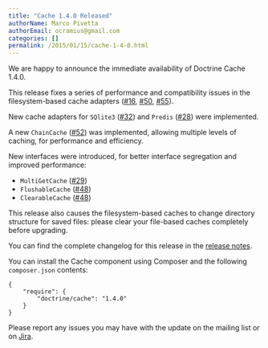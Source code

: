 ```yaml
---
title: "Cache 1.4.0 Released"
authorName: Marco Pivetta
authorEmail: ocramius@gmail.com
categories: []
permalink: /2015/01/15/cache-1-4-0.html
---
```

We are happy to announce the immediate availability of Doctrine Cache
1.4.0.

This release fixes a series of performance and compatibility issues in
the filesystem-based cache adapters
([\#16](https://github.com/doctrine/cache/pull/16),
[\#50](https://github.com/doctrine/cache/pull/50),
[\#55](https://github.com/doctrine/cache/pull/55)).

New cache adapters for `SQlite3`
([\#32](https://github.com/doctrine/cache/pull/32)) and `Predis`
([\#28](https://github.com/doctrine/cache/pull/28)) were implemented.

A new `ChainCache` ([\#52](https://github.com/doctrine/cache/pull/52))
was implemented, allowing multiple levels of caching, for performance
and efficiency.

New interfaces were introduced, for better interface segregation and
improved performance:

-   `MultiGetCache` ([\#29](https://github.com/doctrine/cache/pull/29))
-   `FlushableCache` ([\#48](https://github.com/doctrine/cache/pull/48))
-   `ClearableCache` ([\#48](https://github.com/doctrine/cache/pull/48))

This release also causes the filesystem-based caches to change directory
structure for saved files: please clear your file-based caches
completely before upgrading.

You can find the complete changelog for this release in the [release
notes](https://github.com/doctrine/cache/releases/tag/v1.4.0).

You can install the Cache component using Composer and the following
`composer.json` contents:

~~~~ {.sourceCode .json}
{
    "require": {
        "doctrine/cache": "1.4.0"
    }
}
~~~~

Please report any issues you may have with the update on the mailing
list or on [Jira](https://www.doctrine-project.org/jira).
